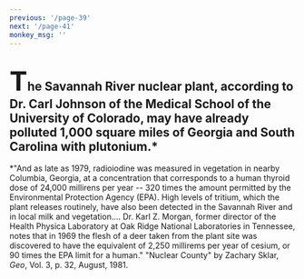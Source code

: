 ```yaml
---
previous: '/page-39'
next: '/page-41'
monkey_msg: ''
---
```


## <span style="font-size:47px;">T</span>he Savannah River nuclear plant, according to Dr. Carl Johnson of the Medical School of the University of Colorado, may have already polluted 1,000 square miles of Georgia and South Carolina with plutonium.*

*"And as late as 1979, radioiodine was measured in vegetation in nearby Columbia, Georgia, at a concentration that corresponds to a human thyroid dose of 24,000 millirens per year -- 320 times the amount permitted by the Environmental Protection Agency (EPA). High levels of tritium, which the plant releases routinely, have also been detected in the Savannah River and in local milk and vegetation.... Dr. Karl Z. Morgan, former director of the Health Physica Laboratory at Oak Ridge National Laboratories in Tennessee, notes that in 1969 the flesh of a deer taken from the plant site was discovered to have the equivalent of 2,250 millirems per year of cesium, or 90 times the EPA limit for a human." "Nuclear County" by Zachary Sklar, _Geo_, Vol. 3, p. 32, August, 1981.
